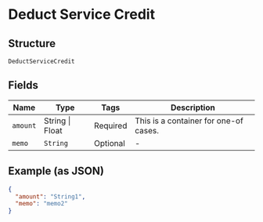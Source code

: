 
# Deduct Service Credit

## Structure

`DeductServiceCredit`

## Fields

| Name | Type | Tags | Description |
|  --- | --- | --- | --- |
| `amount` | String \| Float | Required | This is a container for one-of cases. |
| `memo` | `String` | Optional | - |

## Example (as JSON)

```json
{
  "amount": "String1",
  "memo": "memo2"
}
```

